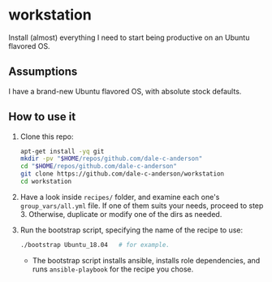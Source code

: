 # workstation
Install (almost) everything I need to start being productive on an Ubuntu flavored OS.


## Assumptions

I have a brand-new Ubuntu flavored OS, with absolute stock defaults.


## How to use it

1. Clone this repo:
   ```bash
   apt-get install -yq git
   mkdir -pv "$HOME/repos/github.com/dale-c-anderson"
   cd "$HOME/repos/github.com/dale-c-anderson"
   git clone https://github.com/dale-c-anderson/workstation
   cd workstation
   ```

2. Have a look inside `recipes/` folder, and examine each one's `group_vars/all.yml` file. If one of them suits your needs, proceed to step 3. Otherwise, duplicate or modify one of the dirs as needed.

3. Run the bootstrap script, specifying the name of the recipe to use:
   ```bash
   ./bootstrap Ubuntu_18.04   # for example.
   ```
   * The bootstrap script installs ansible, installs role dependencies, and runs `ansible-playbook` for the recipe you chose.
